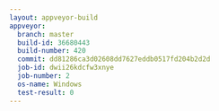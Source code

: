 ```yaml
---
layout: appveyor-build
appveyor:
  branch: master
  build-id: 36680443
  build-number: 420
  commit: dd81286ca3d02608dd7627eddb0517fd204b2d2d
  job-id: dwii26kdcfw3xnye
  job-number: 2
  os-name: Windows
  test-result: 0
---
```

